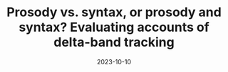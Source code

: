 ---
title: "Prosody vs. syntax, or prosody and syntax? Evaluating accounts of delta-band tracking"
collection: publications
category: bookchapters
#permalink: /publication/2009-10-01-paper-title-number-1
date: 2023-10-10
#venue: 'The Linguistic Review'
#slidesurl: 'http://academicpages.github.io/files/slides1.pdf'
paperurl: '/files/CoopmansMartin2023.pdf'
#bibtexurl: 'http://academicpages.github.io/files/bibtex1.bib'
citation: '<b>Coopmans, C. W.</b>, & Martin, A. E. (in press). Prosody vs. syntax, or prosody and syntax? Evaluating accounts of delta-band tracking. In L. Meyer & A. Strauss (Eds.), <i>Rhythms of speech and language: Culture, cognition, and the brain</i>. Cambridge University Press.'


---